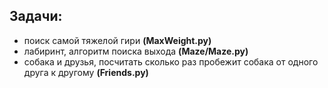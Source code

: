 Задачи:
----------
- поиск самой тяжелой гири **(MaxWeight.py)**
- лабиринт, алгоритм поиска выхода **(Maze/Maze.py)**
- собака и друзья, посчитать сколько раз пробежит собака от одного друга к другому **(Friends.py)**